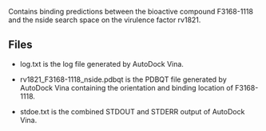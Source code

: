 Contains binding predictions between the bioactive compound F3168-1118 and the nside search space on the virulence factor rv1821.

## Files

- log.txt is the log file generated by AutoDock Vina.

- rv1821_F3168-1118_nside.pdbqt is the PDBQT file generated by AutoDock Vina containing the orientation and binding location of F3168-1118.

- stdoe.txt is the combined STDOUT and STDERR output of AutoDock Vina.


